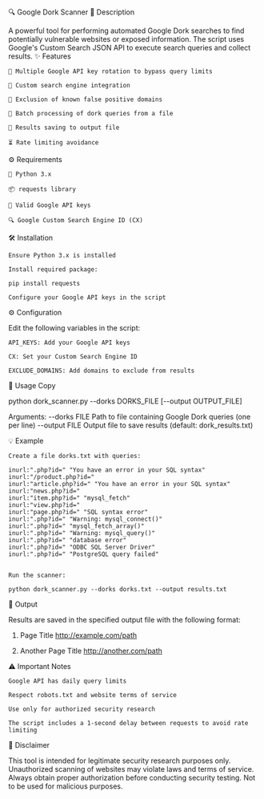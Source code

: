 🔍 Google Dork Scanner
📝 Description

A powerful tool for performing automated Google Dork searches to find potentially vulnerable websites or exposed information. The script uses Google's Custom Search JSON API to execute search queries and collect results.
✨ Features

    🔑 Multiple Google API key rotation to bypass query limits

    🔎 Custom search engine integration

    🚫 Exclusion of known false positive domains

    📂 Batch processing of dork queries from a file

    💾 Results saving to output file

    ⏳ Rate limiting avoidance

⚙️ Requirements

    🐍 Python 3.x

    📦 requests library

    🔑 Valid Google API keys

    🔍 Google Custom Search Engine ID (CX)

🛠️ Installation

    Ensure Python 3.x is installed

    Install required package:

    pip install requests

    Configure your Google API keys in the script

⚙️ Configuration

Edit the following variables in the script:

    API_KEYS: Add your Google API keys

    CX: Set your Custom Search Engine ID

    EXCLUDE_DOMAINS: Add domains to exclude from results

🚀 Usage
Copy

python dork_scanner.py --dorks DORKS_FILE [--output OUTPUT_FILE]

Arguments:
  --dorks FILE    Path to file containing Google Dork queries (one per line)
  --output FILE   Output file to save results (default: dork_results.txt)

💡 Example

    Create a file dorks.txt with queries:
    
    inurl:".php?id=" "You have an error in your SQL syntax"
    inurl:"/product.php?id="
    inurl:"article.php?id=" "You have an error in your SQL syntax"
    inurl:"news.php?id="
    inurl:"item.php?id=" "mysql_fetch"
    inurl:"view.php?id="
    inurl:"page.php?id=" "SQL syntax error"
    inurl:".php?id=" "Warning: mysql_connect()"
    inurl:".php?id=" "mysql_fetch_array()"
    inurl:".php?id=" "Warning: mysql_query()"
    inurl:".php?id=" "database error"
    inurl:".php?id=" "ODBC SQL Server Driver"
    inurl:".php?id=" "PostgreSQL query failed"


    Run the scanner:

    python dork_scanner.py --dorks dorks.txt --output results.txt

📄 Output

Results are saved in the specified output file with the following format:

1. Page Title
   http://example.com/path
   
2. Another Page Title
   http://another.com/path

⚠️ Important Notes

    Google API has daily query limits

    Respect robots.txt and website terms of service

    Use only for authorized security research

    The script includes a 1-second delay between requests to avoid rate limiting

🛑 Disclaimer

This tool is intended for legitimate security research purposes only. Unauthorized scanning of websites may violate laws and terms of service. Always obtain proper authorization before conducting security testing. Not to be used for malicious purposes.
